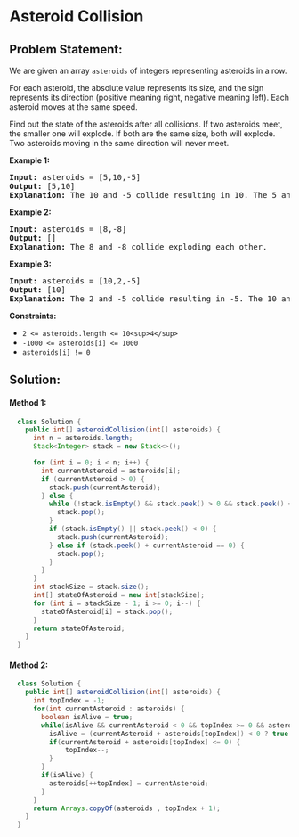 # Asteroid Collision

## Problem Statement:

We are given an array `asteroids` of integers representing asteroids in a row.

For each asteroid, the absolute value represents its size, and the sign represents its direction (positive meaning right, negative meaning left). Each asteroid moves at the same speed.

Find out the state of the asteroids after all collisions. If two asteroids meet, the smaller one will explode. If both are the same size, both will explode. Two asteroids moving in the same direction will never meet.

**Example 1:**

<pre><strong>Input:</strong> asteroids = [5,10,-5]
<strong>Output:</strong> [5,10]
<strong>Explanation:</strong> The 10 and -5 collide resulting in 10. The 5 and 10 never collide.
</pre>

**Example 2:**

<pre><strong>Input:</strong> asteroids = [8,-8]
<strong>Output:</strong> []
<strong>Explanation:</strong> The 8 and -8 collide exploding each other.
</pre>

**Example 3:**

<pre><strong>Input:</strong> asteroids = [10,2,-5]
<strong>Output:</strong> [10]
<strong>Explanation:</strong> The 2 and -5 collide resulting in -5. The 10 and -5 collide resulting in 10.
</pre>

**Constraints:**

* `2 <= asteroids.length <= 10<sup>4</sup>`
* `-1000 <= asteroids[i] <= 1000`
* `asteroids[i] != 0`

## Solution:

#### Method 1:

```java
  class Solution {
    public int[] asteroidCollision(int[] asteroids) {
      int n = asteroids.length;
      Stack<Integer> stack = new Stack<>();

      for (int i = 0; i < n; i++) {
        int currentAsteroid = asteroids[i];
        if (currentAsteroid > 0) {
          stack.push(currentAsteroid);
        } else {
          while (!stack.isEmpty() && stack.peek() > 0 && stack.peek() + currentAsteroid < 0) {
            stack.pop();
          }
          if (stack.isEmpty() || stack.peek() < 0) {
            stack.push(currentAsteroid);
          } else if (stack.peek() + currentAsteroid == 0) {
            stack.pop();
          }
        }
      }
      int stackSize = stack.size();
      int[] stateOfAsteroid = new int[stackSize];
      for (int i = stackSize - 1; i >= 0; i--) {
        stateOfAsteroid[i] = stack.pop();
      }
      return stateOfAsteroid;
    }
  }
```


#### Method 2:

```java
  class Solution {
    public int[] asteroidCollision(int[] asteroids) {
      int topIndex = -1;
      for(int currentAsteroid : asteroids) {
        boolean isAlive = true;
        while(isAlive && currentAsteroid < 0 && topIndex >= 0 && asteroids[topIndex] > 0 ) {
          isAlive = (currentAsteroid + asteroids[topIndex]) < 0 ? true : false;
          if(currentAsteroid + asteroids[topIndex] <= 0) {
              topIndex--; 
          }
        }
        if(isAlive) {
          asteroids[++topIndex] = currentAsteroid;
        }
      }
      return Arrays.copyOf(asteroids , topIndex + 1);
    }
  }
```
